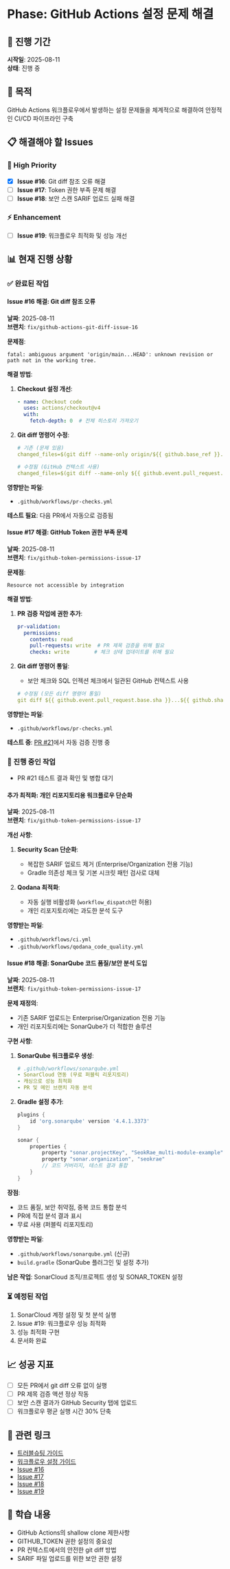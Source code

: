 # Phase: GitHub Actions 설정 문제 해결

## 📅 진행 기간
**시작일**: 2025-08-11  
**상태**: 진행 중

## 🎯 목적
GitHub Actions 워크플로우에서 발생하는 설정 문제들을 체계적으로 해결하여 안정적인 CI/CD 파이프라인 구축

## 📋 해결해야 할 Issues

### 🚨 High Priority
- [x] **Issue #16**: Git diff 참조 오류 해결
- [ ] **Issue #17**: Token 권한 부족 문제 해결
- [ ] **Issue #18**: 보안 스캔 SARIF 업로드 실패 해결

### ⚡ Enhancement  
- [ ] **Issue #19**: 워크플로우 최적화 및 성능 개선

## 📊 현재 진행 상황

### ✅ 완료된 작업

#### Issue #16 해결: Git diff 참조 오류
**날짜**: 2025-08-11  
**브랜치**: `fix/github-actions-git-diff-issue-16`

**문제점**:
```
fatal: ambiguous argument 'origin/main...HEAD': unknown revision or path not in the working tree.
```

**해결 방법**:
1. **Checkout 설정 개선**:
   ```yaml
   - name: Checkout code
     uses: actions/checkout@v4
     with:
       fetch-depth: 0  # 전체 히스토리 가져오기
   ```

2. **Git diff 명령어 수정**:
   ```yaml
   # 기존 (문제 있음)
   changed_files=$(git diff --name-only origin/${{ github.base_ref }}...HEAD)
   
   # 수정됨 (GitHub 컨텍스트 사용)
   changed_files=$(git diff --name-only ${{ github.event.pull_request.base.sha }}...${{ github.sha }})
   ```

**영향받는 파일**:
- `.github/workflows/pr-checks.yml`

**테스트 필요**: 다음 PR에서 자동으로 검증됨

#### Issue #17 해결: GitHub Token 권한 부족 문제
**날짜**: 2025-08-11  
**브랜치**: `fix/github-token-permissions-issue-17`

**문제점**:
```
Resource not accessible by integration
```

**해결 방법**:
1. **PR 검증 작업에 권한 추가**:
   ```yaml
   pr-validation:
     permissions:
       contents: read
       pull-requests: write  # PR 제목 검증을 위해 필요
       checks: write        # 체크 상태 업데이트를 위해 필요
   ```

2. **Git diff 명령어 통일**:
   - 보안 체크와 SQL 인젝션 체크에서 일관된 GitHub 컨텍스트 사용
   ```yaml
   # 수정됨 (모든 diff 명령어 통일)
   git diff ${{ github.event.pull_request.base.sha }}...${{ github.sha }}
   ```

**영향받는 파일**:
- `.github/workflows/pr-checks.yml`

**테스트 중**: [PR #21](https://github.com/SeokRae/multi-module-example/pull/21)에서 자동 검증 진행 중

### 🔄 진행 중인 작업
- PR #21 테스트 결과 확인 및 병합 대기

#### 추가 최적화: 개인 리포지토리용 워크플로우 단순화
**날짜**: 2025-08-11  
**브랜치**: `fix/github-token-permissions-issue-17`

**개선 사항**:
1. **Security Scan 단순화**:
   - 복잡한 SARIF 업로드 제거 (Enterprise/Organization 전용 기능)
   - Gradle 의존성 체크 및 기본 시크릿 패턴 검사로 대체

2. **Qodana 최적화**:
   - 자동 실행 비활성화 (`workflow_dispatch`만 허용)
   - 개인 리포지토리에는 과도한 분석 도구

**영향받는 파일**:
- `.github/workflows/ci.yml`
- `.github/workflows/qodana_code_quality.yml`

#### Issue #18 해결: SonarQube 코드 품질/보안 분석 도입
**날짜**: 2025-08-11  
**브랜치**: `fix/github-token-permissions-issue-17`

**문제 재정의**:
- 기존 SARIF 업로드는 Enterprise/Organization 전용 기능
- 개인 리포지토리에는 SonarQube가 더 적합한 솔루션

**구현 사항**:
1. **SonarQube 워크플로우 생성**:
   ```yaml
   # .github/workflows/sonarqube.yml
   - SonarCloud 연동 (무료 퍼블릭 리포지토리)
   - 캐싱으로 성능 최적화
   - PR 및 메인 브랜치 자동 분석
   ```

2. **Gradle 설정 추가**:
   ```gradle
   plugins {
       id 'org.sonarqube' version '4.4.1.3373'
   }
   
   sonar {
       properties {
           property "sonar.projectKey", "SeokRae_multi-module-example"
           property "sonar.organization", "seokrae"
           // 코드 커버리지, 테스트 결과 통합
       }
   }
   ```

**장점**:
- 코드 품질, 보안 취약점, 중복 코드 통합 분석
- PR에 직접 분석 결과 표시
- 무료 사용 (퍼블릭 리포지토리)

**영향받는 파일**:
- `.github/workflows/sonarqube.yml` (신규)
- `build.gradle` (SonarQube 플러그인 및 설정 추가)

**남은 작업**: SonarCloud 조직/프로젝트 생성 및 SONAR_TOKEN 설정

### ⏳ 예정된 작업
1. SonarCloud 계정 설정 및 첫 분석 실행
2. Issue #19: 워크플로우 성능 최적화
3. 성능 최적화 구현
4. 문서화 완료

## 📈 성공 지표
- [ ] 모든 PR에서 git diff 오류 없이 실행
- [ ] PR 제목 검증 액션 정상 작동
- [ ] 보안 스캔 결과가 GitHub Security 탭에 업로드
- [ ] 워크플로우 평균 실행 시간 30% 단축

## 🔗 관련 링크
- [트러블슈팅 가이드](../ci-cd/github-actions-troubleshooting.md)
- [워크플로우 설정 가이드](../ci-cd/workflow-configuration-guide.md)
- [Issue #16](https://github.com/SeokRae/multi-module-example/issues/16)
- [Issue #17](https://github.com/SeokRae/multi-module-example/issues/17)
- [Issue #18](https://github.com/SeokRae/multi-module-example/issues/18)
- [Issue #19](https://github.com/SeokRae/multi-module-example/issues/19)

## 📝 학습 내용
- GitHub Actions의 shallow clone 제한사항
- GITHUB_TOKEN 권한 설정의 중요성
- PR 컨텍스트에서의 안전한 git diff 방법
- SARIF 파일 업로드를 위한 보안 권한 설정